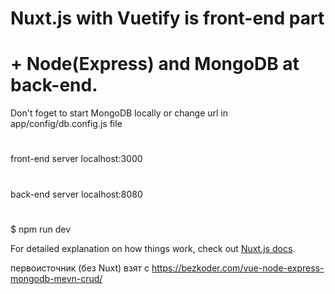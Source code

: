 # Nuxt.js with Vuetify is front-end part 
# + Node(Express) and MongoDB at back-end.
  
Don't foget to start MongoDB locally or change url in app/config/db.config.js file

#
front-end server localhost:3000
#
back-end server localhost:8080
#
$ npm run dev


For detailed explanation on how things work, check out [Nuxt.js docs](https://nuxtjs.org).

первоисточник (без Nuxt) взят с https://bezkoder.com/vue-node-express-mongodb-mevn-crud/
